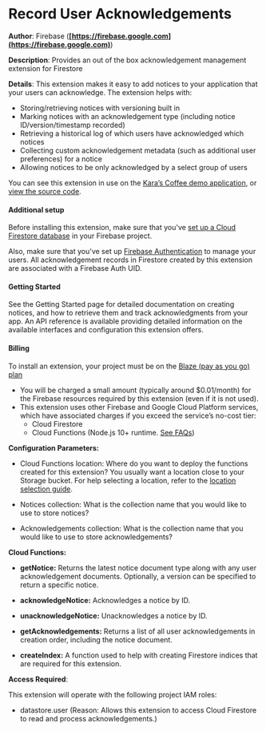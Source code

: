 # Record User Acknowledgements

**Author**: Firebase (**[https://firebase.google.com](https://firebase.google.com)**)

**Description**: Provides an out of the box acknowledgement management extension for Firestore



**Details**: This extension makes it easy to add notices to your application that your users can acknowledge. The extension helps with:

- Storing/retrieving notices with versioning built in
- Marking notices with an acknowledgement type (including notice ID/version/timestamp recorded)
- Retrieving a historical log of which users have acknowledged which notices
- Collecting custom acknowledgement metadata (such as additional user preferences) for a notice 
- Allowing notices to be only acknowledged by a select group of users

You can see this extension in use on the [Kara’s Coffee demo application](https://karas-coffee.web.app/), or [view the source code](https://github.com/FirebaseExtended/karas-coffee).

#### Additional setup

Before installing this extension, make sure that you've [set up a Cloud Firestore database](https://firebase.google.com/docs/firestore/quickstart) in your Firebase project.

Also, make sure that you've set up [Firebase Authentication](https://firebase.google.com/docs/auth) to manage your users. All acknowledgement records in Firestore created by this extension are associated with a Firebase Auth UID. 

#### Getting Started

See the Getting Started page for detailed documentation on creating notices, and how to retrieve them and track acknowledgments from your app. An API reference is available providing detailed information on the available interfaces and configuration this extension offers.

#### Billing

To install an extension, your project must be on the [Blaze (pay as you go) plan](https://firebase.google.com/pricing)

- You will be charged a small amount (typically around $0.01/month) for the Firebase resources required by this extension (even if it is not used).
- This extension uses other Firebase and Google Cloud Platform services, which have associated charges if you exceed the service’s no-cost tier:
  - Cloud Firestore
  - Cloud Functions (Node.js 10+ runtime. [See FAQs](https://firebase.google.com/support/faq#extensions-pricing))




**Configuration Parameters:**

* Cloud Functions location: Where do you want to deploy the functions created for this extension? You usually want a location close to your Storage bucket. For help selecting a location, refer to the [location selection guide](https://firebase.google.com/docs/functions/locations).

* Notices collection: What is the collection name that you would like to use to store notices?

* Acknowledgements collection: What is the collection name that you would like to use to store acknowledgements?



**Cloud Functions:**

* **getNotice:** Returns the latest notice document type along with any user acknowledgement documents. Optionally, a version can be specified to return a specific notice.

* **acknowledgeNotice:** Acknowledges a notice by ID.

* **unacknowledgeNotice:** Unacknowledges a notice by ID.

* **getAcknowledgements:** Returns a list of all user acknowledgements in creation order, including the notice document.

* **createIndex:** A function used to help with creating Firestore indices that are required for this extension.



**Access Required**:



This extension will operate with the following project IAM roles:

* datastore.user (Reason: Allows this extension to access Cloud Firestore to read and process acknowledgements.)
